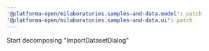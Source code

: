 ```yaml
---
'@platforma-open/milaboratories.samples-and-data.model': patch
'@platforma-open/milaboratories.samples-and-data.ui': patch
---
```


Start decomposing "ImportDatasetDialog"
